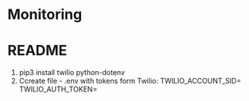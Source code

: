 # Monitoring

# README

1. pip3 install twilio python-dotenv
2. Ccreate file - .env with tokens form Twilio:
TWILIO_ACCOUNT_SID=
TWILIO_AUTH_TOKEN=
